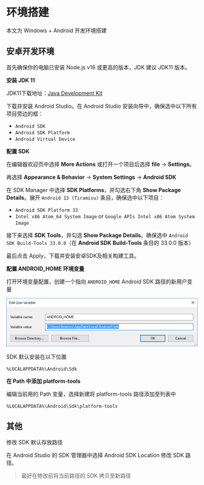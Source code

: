 # 环境搭建

本文为 Windows + Android 开发环境搭建

## 安卓开发环境

首先确保你的电脑已安装 Node.js v16 或更高的版本，JDK 建议 JDK11 版本。

**安装 JDK 11**

JDK11下载地址：[Java Development Kit](https://jdk.java.net/java-se-ri/11)


下载并安装 Android Studio。在 Android Studio 安装向导中，确保选中以下所有项目旁边的框：

- `Android SDK`
- `Android SDK Platform`
- `Android Virtual Device`

**配置 SDK**

在编辑器欢迎页中选择 **More Actions** 或打开一个项目后选择 **file** → **Settings**。

再选择 **Appearance & Behavior** → **System Settings** → **Android SDK**

在 SDK Manager 中选择 **SDK Platforms**，并勾选右下角 **Show Package Details**。展开 `Android 13 (Tiramisu)` 条目，确保选中以下项目：

- `Android SDK Platform 33`
- `Intel x86 Atom_64 System Image` or `Google APIs Intel x86 Atom System Image`

接下来选择 **SDK Tools**，并勾选 **Show Package Details**。确保选中 `Android SDK Build-Tools 33.0.0`（在 **Android SDK Build-Tools** 条目的 33.0.0 版本）

最后点击 Apply，下载并安装安卓SDK及相关构建工具。

**配置 ANDROID_HOME 环境变量**

打开环境变量配置，创建一个指向 `ANDROID_HOME` Android SDK 路径的新用户变量

![ANDROID_HOME](../_assets/android_home.png)

SDK 默认安装在以下位置

```
%LOCALAPPDATA%\Android\Sdk
```

**在 Path 中添加 platform-tools**

编辑当前用的 Path 变量，选择新建将 platform-tools 路径添加至列表中

```
%LOCALAPPDATA%\Android\Sdk\platform-tools
```

## 其他

修改 SDK 默认存放路径

在 Android Studio 的 SDK 管理器中选择 Android SDK Location 修改 SDK 路径。

> 最好在修改前将当前路径的 SDK 拷贝至新路径